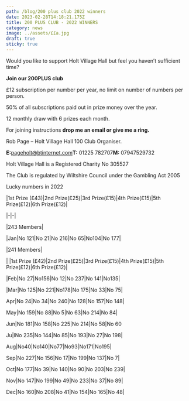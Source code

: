 ```yaml
---
path: /blog/200 plus club 2022 winners
date: 2023-02-28T14:18:21.175Z
title: 200 PLUS CLUB - 2022 WINNERS
category: news
image: ../assets/££a.jpg
draft: true
sticky: true
---
```

Would you like to support Holt Village Hall but feel you haven’t sufficient time?

**Join our 200PLUS club**

£12 subscription per number per year, no limit on number of numbers per person.

50% of all subscriptions paid out in prize money over the year.

12 monthly draw with 6 prizes each month.

For joining instructions **drop me an email or give me a ring.**

Rob Page – Holt Village Hall 100 Club Organiser.

**E:**[pageholt@btinternet.com](mailto:pageholt@btinternet.com)**T:** 01225 782707**M:** 07947529732

Holt Village Hall is a Registered Charity No 305527

The Club is regulated by Wiltshire Council under the Gambling Act 2005

Lucky numbers in 2022



\|1st Prize (£43)|2nd Prize(£25)|3rd Prize(£15)|4th Prize(£15)|5th Prize(£12)|6th Prize(£12)|

\|-|-|

\|243 Members|

\|Jan|No 121|No 21|No 216|No 65|No104|No 177|

\|241 Members|

\|  |1st Prize (£42)|2nd Prize(£25)|3rd Prize(£15)|4th Prize(£15)|5th Prize(£12)|6th Prize(£12)|

\|Feb|No 27|No156|No 12|No 237|No 141|No135|

\|Mar|No 125|No 221|No178|No 175|No 33|No 75|

Apr|No 24|No 34|No 240|No 128|No 157|No 148|

May|No 159|No 88|No 5|No 63|No 214|No 84|

Jun|No 181|No 158|No 225|No 214|No 58|No 60

Ju|lNo 235|No 144|No 85|No 193|No 27|No 198|

Aug|No40|No140|No77|No93|No171|No195|

Sep|No 227|No 156|No 17|No 199|No 137|No 7|

Oct|No 177|No 39|No 140|No 90|No 203|No 239|

Nov|No 147|No 199|No 49|No 233|No 37|No 89|

Dec|No 160|No 208|No 41|No 154|No 165|No 48|